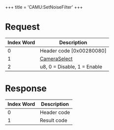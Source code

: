 +++
title = 'CAMU:SetNoiseFilter'
+++

# Request

| Index Word | Description                                             |
|------------|---------------------------------------------------------|
| 0          | Header code \[0x00280080\]                              |
| 1          | [CameraSelect](Camera_Services#CameraSelect "wikilink") |
| 2          | u8, 0 = Disable, 1 = Enable                             |

# Response

| Index Word | Description |
|------------|-------------|
| 0          | Header code |
| 1          | Result code |